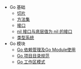 * Go 基础
  * [切片](go/go-basic/slices.md)
  * [方法集](go/go-basic/methodsets.md)
  * [接口](go/go-basic/interfaces.md)
  * [nil 接口与底层值为 nil 的接口](go/go-basic/nil-Interfaces-and-Interfaces-with-nil-Values.md)
  * [类型系统](go/go-basic/types.md)
* Go 模块
  * [Go 依赖管理及Go Module使用](go/go-modules/module-and-dependency.md)
  * [Go 项目目录规范](go/go-modules/module-layout.md)
  * [Go 工作区模式](go/go-modules/workspace-mode.md)

